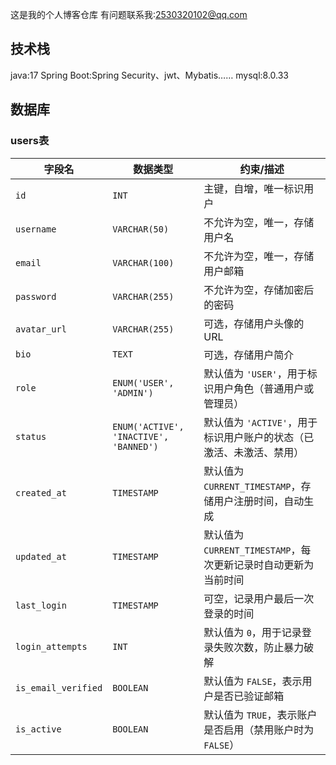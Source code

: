 这是我的个人博客仓库
有问题联系我:2530320102@qq.com
## 技术栈
java:17
Spring Boot:Spring Security、jwt、Mybatis……
mysql:8.0.33
## 数据库
### users表
| 字段名            | 数据类型             | 约束/描述 |
|------------------|------------------|--------------------------------|
| `id`            | `INT`            | 主键，自增，唯一标识用户 |
| `username`      | `VARCHAR(50)`    | 不允许为空，唯一，存储用户名 |
| `email`         | `VARCHAR(100)`   | 不允许为空，唯一，存储用户邮箱 |
| `password`      | `VARCHAR(255)`   | 不允许为空，存储加密后的密码 |
| `avatar_url`    | `VARCHAR(255)`   | 可选，存储用户头像的 URL |
| `bio`           | `TEXT`           | 可选，存储用户简介 |
| `role`          | `ENUM('USER', 'ADMIN')` | 默认值为 `'USER'`，用于标识用户角色（普通用户或管理员） |
| `status`        | `ENUM('ACTIVE', 'INACTIVE', 'BANNED')` | 默认值为 `'ACTIVE'`，用于标识用户账户的状态（已激活、未激活、禁用） |
| `created_at`    | `TIMESTAMP`      | 默认值为 `CURRENT_TIMESTAMP`，存储用户注册时间，自动生成 |
| `updated_at`    | `TIMESTAMP`      | 默认值为 `CURRENT_TIMESTAMP`，每次更新记录时自动更新为当前时间 |
| `last_login`    | `TIMESTAMP`      | 可空，记录用户最后一次登录的时间 |
| `login_attempts` | `INT`           | 默认值为 `0`，用于记录登录失败次数，防止暴力破解 |
| `is_email_verified` | `BOOLEAN`   | 默认值为 `FALSE`，表示用户是否已验证邮箱 |
| `is_active`     | `BOOLEAN`       | 默认值为 `TRUE`，表示账户是否启用（禁用账户时为 `FALSE`） |

